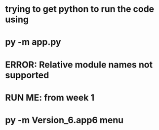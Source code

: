 # trying to get python to run the code using 
# py -m app.py
# ERROR: Relative module names not supported

# RUN ME: from week 1 
# py -m Version_6.app6 menu
